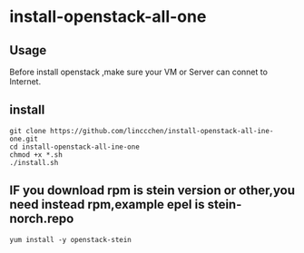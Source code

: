 # install-openstack-all-one

## Usage

Before install openstack ,make sure your VM or Server can connet to Internet.

## install 

```
git clone https://github.com/linccchen/install-openstack-all-ine-one.git
cd install-openstack-all-ine-one
chmod +x *.sh
./install.sh 
```

## IF you download rpm is stein version or other,you need instead rpm,example epel is stein-norch.repo

```
yum install -y openstack-stein
